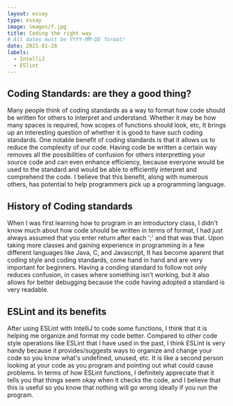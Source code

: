 ```yaml
---
layout: essay
type: essay
image: images/f.jpg
title: Coding the right way
# All dates must be YYYY-MM-DD format!
date: 2021-01-28
labels:
  - IntelliJ
  - ESlint
---
```


## Coding Standards: are they a good thing?

Many people think of coding standards as a way to format how code should be written for others to interpret and understand. Whether it may be how many spaces is required, how scopes of functions should look, etc, It brings up an interesting question of whether it is good to have such coding standards. One notable benefit of coding standards is that it allows us to reduce the complexity of our code. Having code be written a certain way removes all the possibilities of confusion for others interpretting your source code and can even enhance efficiency, because everyone would be used to the standard and would be able to efficiently interpret and comprehend the code. I believe that this benefit, along with numerous others, has potential to help programmers pick up a programming language.

## History of Coding standards

When I was first learning how to program in an introductory class, I didn't know much about how code should be written in terms of format, I had just always assumed that you enter return after each ';' and that was that. Upon taking more classes and gaining experience in programming in a few different languages like Java, C, and Javascript, It has become aparent that coding style and coding standards, come hand in hand and are very important for beginners. Having a conding standard to follow not only reduces confusion, in cases where something isn't working, but it also allows for better debugging because the code having adopted a standard is very readable.

## ESLint and its benefits

After using ESLint with IntelliJ to code some functions, I think that it is helping me organize and format my code better. Compared to other code style operations like ESLint that I have used in the past, I think ESLint is very handy because it provides/suggests ways to organize and change your code so you know what's undefined, unused, etc. It is like a second person looking at your code as you program and pointing out what could cause problems. In terms of how ESLint functions, I definitely appreciate that it tells you that things seem okay when it checks the code, and I believe that this is useful so you know that nothing will go wrong ideally if you run the program.
